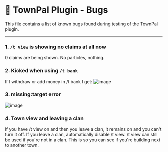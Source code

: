 # 🐞 TownPal Plugin - Bugs

This file contains a list of known bugs found during testing of the TownPal plugin.

---
### 1. `/t view` is showing no claims at all now
0 claims are being shown. No particles, nothing.

### 2. Kicked when using `/t bank`
If I withdraw or add money in /t bank I get:
![image](https://github.com/user-attachments/assets/6859ef39-f0f1-49fa-852a-5bc09f6998be)

### 3. missing:target error
![image](https://github.com/user-attachments/assets/56d6a2fe-46bf-44e7-bece-e1ced6c1e0a6)

### 4. Town view and leaving a clan
If you have /t view on and then you leave a clan, it remains on and you can't turn it off. If you leave a clan, automatically disable /t view. /t view can still be used if you're not in a clan. This is so you can see if you're building next to another town.
